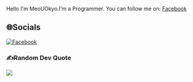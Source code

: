 Hello
I'm MeoUOkyo.I'm a Programmer.
You can follow me on: [Facebook](https://www.facebook.com/meodev.TranDinhHuy/)
## 🌐Socials
[![Facebook](https://img.shields.io/badge/Facebook-%231877F2.svg?logo=Facebook&logoColor=white)](https://www.facebook.com/meodev.TranDinhHuy/) 



### ✍️Random Dev Quote
![](https://quotes-github-readme.vercel.app/api?type=horizontal&theme=radical)




